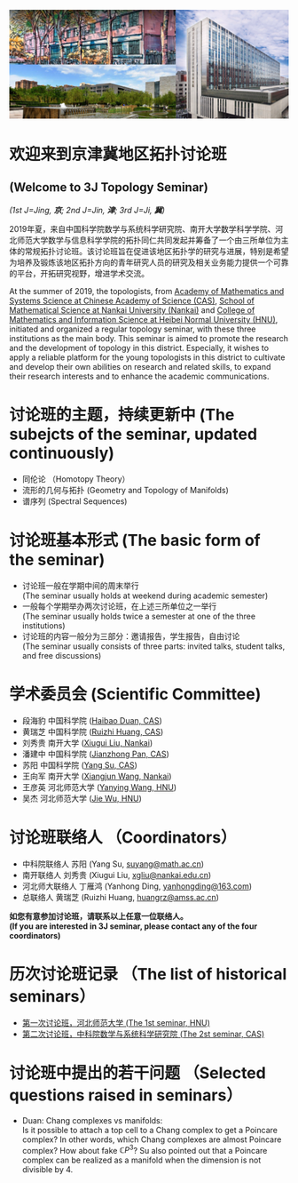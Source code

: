 ![](https://raw.githubusercontent.com/hrzsea/Beijing-Tianjin-Hebei-Topology-Seminar/master/3logo5.jp2)    

# 欢迎来到京津冀地区拓扑讨论班   
## (Welcome to 3J Topology Seminar)  
_(1st J=Jing, **京**; 2nd J=Jin, **津**; 3rd J=Ji, **冀**)_  



2019年夏，来自中国科学院数学与系统科学研究院、南开大学数学科学学院、河北师范大学数学与信息科学学院的拓扑同仁共同发起并筹备了一个由三所单位为主体的常规拓扑讨论班。该讨论班旨在促进该地区拓扑学的研究与进展，特别是希望为培养及锻炼该地区拓扑方向的青年研究人员的研究及相关业务能力提供一个可靠的平台，开拓研究视野，增进学术交流。  

At the summer of 2019, the topologists, from [Academy of Mathematics and Systems Science at Chinese Academy of Science (CAS)](http://english.amss.cas.cn/), [School of Mathematical Science at Nankai University (Nankai)](http://en.sms.nankai.edu.cn/) and [College of Mathematics and Information Science at Heibei Normal University (HNU)](http://sxxy.hebtu.edu.cn/), initiated and organized a regular topology seminar, with these three institutions as the main body. This seminar is aimed to promote the research and the development of topology in this district. Especially, it wishes to apply a reliable platform for the young topologists in this district to cultivate and develop their own abilities on research and related skills, to expand their research interests and to enhance the academic communications.

# 讨论班的主题，持续更新中 (The subejcts of the seminar, updated continuously)

- 同伦论 （Homotopy Theory）
- 流形的几何与拓扑 (Geometry and Topology of Manifolds)
- 谱序列  (Spectral Sequences)

# 讨论班基本形式 (The basic form of the seminar)  

-	讨论班一般在学期中间的周末举行   
(The seminar usually holds at weekend during academic semester)  
-	一般每个学期举办两次讨论班，在上述三所单位之一举行  
(The seminar usually holds twice a semester at one of the three institutions)  
-	讨论班的内容一般分为三部分：邀请报告，学生报告，自由讨论  
(The seminar usually consists of three parts: invited talks, student talks, and free discussions)  
  
# 学术委员会 (Scientific Committee)  

- 段海豹 中国科学院   ([Haibao Duan, CAS](http://www.math.ac.cn/kyry/201501/t20150116_276433.html))  
- 黄瑞芝 中国科学院   ([Ruizhi Huang, CAS](https://hrzsea.github.io/Huang-Ruizhi/))    
- 刘秀贵 南开大学     ([Xiugui Liu, Nankai](http://sms.nankai.edu.cn/2016/1112/c5621a49492/page.htm))  
- 潘建中 中国科学院   ([Jianzhong Pan, CAS](http://www.math.ac.cn/kyry/201501/t20150116_276445.html))  
- 苏阳   中国科学院   ([Yang Su, CAS](http://homepage.amss.ac.cn/research/homePage/557e5446387442b580e7cead66328f23/myHomePage.html))  
- 王向军 南开大学     ([Xiangjun Wang, Nankai](http://sms.nankai.edu.cn/2016/1112/c5621a49486/page.htm))  
- 王彦英 河北师范大学 ([Yanying Wang, HNU](http://sxxy.hebtu.edu.cn/a/2013/03/24/2013032417051326080.html))  
- 吴杰   河北师范大学 ([Jie Wu, HNU](http://www.math.nus.edu.sg/~matwujie/))  

# 讨论班联络人 （Coordinators）  

- 中科院联络人      苏阳     (Yang Su, suyang@math.ac.cn)  
- 南开联络人        刘秀贵  (Xiugui Liu, xgliu@nankai.edu.cn)  
- 河北师大联络人    丁雁鸿   (Yanhong Ding, yanhongding@163.com)  
- 总联络人          黄瑞芝  (Ruizhi Huang, huangrz@amss.ac.cn)  

**如您有意参加讨论班，请联系以上任意一位联络人。**  
**(If you are interested in 3J seminar, please contact any of the four coordinators)**  

# 历次讨论班记录 （The list of historical seminars）  

-	[第一次讨论班，河北师范大学 (The 1st seminar, HNU)](https://hrzsea.github.io/1st-3J-Topology-Seminar/) 
-	[第二次讨论班，中科院数学与系统科学研究院 (The 2st seminar, CAS)](https://hrzsea.github.io/2st-3J-Topology-Seminar/) 


# 讨论班中提出的若干问题 （Selected questions raised in seminars）  
-	Duan: Chang complexes vs manifolds:  
Is it possible to attach a top cell to a Chang complex to get a Poincare complex? In other words, which Chang complexes are almost Poincare complex? How about fake $\mathbb{C}P^3$?
Su also pointed out that a Poincare complex can be realized as a manifold when the dimension is not divisible by $4$. 


